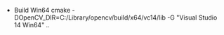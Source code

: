 - Build Win64
cmake -DOpenCV_DIR=C:/Library/opencv/build/x64/vc14/lib -G "Visual Studio 14 Win64" ..